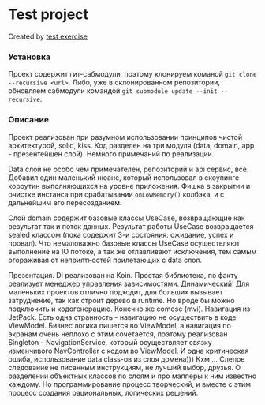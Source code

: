 # Test project

Created by [test exercise](https://hr-challenge.interactivestandard.com/api/test/text/android)

### Установка

Проект содержит гит-сабмодули, поэтому клонируем команой `git clone --recursive <url>`.
Либо, уже в склонированном репозитории, обновляем сабмодули командой `git submodule update --init --recursive`.

### Описание

Проект реализован при разумном использовании принципов чистой архитектурой, solid, kiss. Код разделен на три модуля (data, domain, app - презентейшен слой). Немного примечаний по реализации.

Data слой не особо чем примечателен, репозиторий и api сервис, всё.
Добавил один маленький нюанс, который использовал в скоупинге короутин выполняющихся на уровне приложения. Фишка в закрытии и очистке инстанса при срабатывании `onLowMemory()` колбэка, и с дальнейшим его пересозданием.

Слой domain содержит базовые классы UseCase, возвращающие как результат так и поток данных. Результат работы UseCase возвращается sealed классом (пока содержит 3-и состояния: ожидание, успех и провал).
Что немаловажно базовые классы UseCase осуществляют выполнение на IO потоке, а так же отлавливают исключения, тем самым огораживая от неприятностей прилетающих с data слоя.

Презентация.
DI реализован на Koin. Простая библиотека, по факту реализует менеджер управления зависимостями. Динамический! Для маленьких проектов отлично подходит, для больших вызывает затруднение, так как строит дерево в runtime. Но вроде бы можно подключить и кодогенерацию.
Конечно же comose (mvi). Навигация из JetPack. Есть одна странность - навигацию не осуществить в коде ViewModel. Бизнес логика пишется во ViewModel, а навигация по экранам очень неплохо с этим сочетается, поэтому реализован Singleton - NavigationService, который осуществляет связку изменчивого NavController с кодом во ViewModel.
И одна критическая ошиба, использование data class-ов из слоя домена))) Кхм ... Слепое следование не писанным инструкциям, не лучший выбор, друзья. О разделении объектных классов по слоям и про мапперы к ним известно каждому. Но программирование процесс творческий, и вместе с этим процесс создания рациональных, логических решений.
